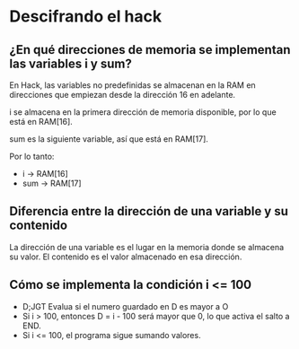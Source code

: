 # Descifrando el hack

## ¿En qué direcciones de memoria se implementan las variables i y sum?

En Hack, las variables no predefinidas se almacenan en la RAM en direcciones que empiezan desde la dirección 16 en adelante.

i se almacena en la primera dirección de memoria disponible, por lo que está en RAM[16].

sum es la siguiente variable, así que está en RAM[17].

Por lo tanto:
* i → RAM[16]
* sum → RAM[17]

## Diferencia entre la dirección de una variable y su contenido

La dirección de una variable es el lugar en la memoria donde se almacena su valor. El contenido es el valor almacenado en esa dirección.

##  Cómo se implementa la condición i <= 100

* D;JGT Evalua si el numero guardado en D es mayor a O
*  Si i > 100, entonces D = i - 100 será mayor que 0, lo que activa el salto a END.
*  Si i <= 100, el programa sigue sumando valores.
